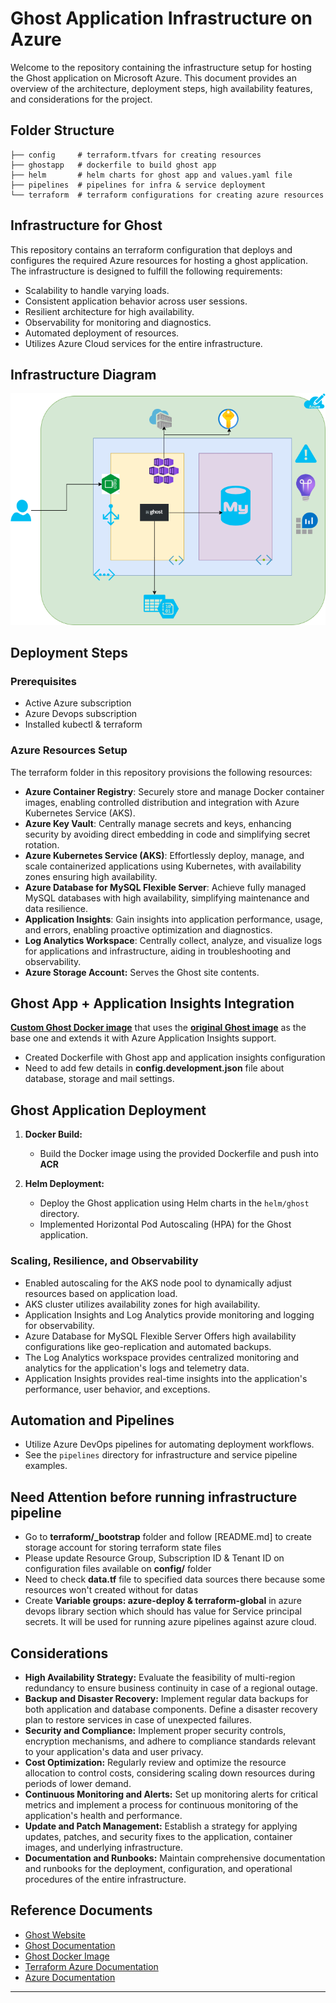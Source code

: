 # Ghost Application Infrastructure on Azure

Welcome to the repository containing the infrastructure setup for hosting the Ghost application on Microsoft Azure. This document provides an overview of the architecture, deployment steps, high availability features, and considerations for the project.

## Folder Structure

```
├── config     # terraform.tfvars for creating resources
├── ghostapp   # dockerfile to build ghost app
├── helm       # helm charts for ghost app and values.yaml file
├── pipelines  # pipelines for infra & service deployment
└── terraform  # terraform configurations for creating azure resources
```

## Infrastructure for Ghost

This repository contains an terraform configuration that deploys and configures the required Azure resources for hosting a ghost application. The infrastructure is designed to fulfill the following requirements:

- Scalability to handle varying loads.
- Consistent application behavior across user sessions.
- Resilient architecture for high availability.
- Observability for monitoring and diagnostics.
- Automated deployment of resources.
- Utilizes Azure Cloud services for the entire infrastructure.

## Infrastructure Diagram

![Architecture](images/infrastructure.png)

## Deployment Steps

### Prerequisites

- Active Azure subscription
- Azure Devops subscription
- Installed kubectl & terraform

### Azure Resources Setup

The terraform folder in this repository provisions the following resources:

- **Azure Container Registry**: Securely store and manage Docker container images, enabling controlled distribution and integration with Azure Kubernetes Service (AKS).
- **Azure Key Vault**: Centrally manage secrets and keys, enhancing security by avoiding direct embedding in code and simplifying secret rotation.
- **Azure Kubernetes Service (AKS)**: Effortlessly deploy, manage, and scale containerized applications using Kubernetes, with availability zones ensuring high availability.
- **Azure Database for MySQL Flexible Server**: Achieve fully managed MySQL databases with high availability, simplifying maintenance and data resilience.
- **Application Insights**: Gain insights into application performance, usage, and errors, enabling proactive optimization and diagnostics.
- **Log Analytics Workspace**: Centrally collect, analyze, and visualize logs for applications and infrastructure, aiding in troubleshooting and observability.
- **Azure Storage Account:** Serves the Ghost site contents.

## Ghost App + Application Insights Integration

[**Custom Ghost Docker image**](https://learn.microsoft.com/en-us/azure/container-registry/) that uses the [**original Ghost image**](https://hub.docker.com/_/ghost) as the base one and extends it with Azure Application Insights support.

- Created Dockerfile with Ghost app and application insights configuration
- Need to add few details in **config.development.json** file about database, storage and mail settings.

## Ghost Application Deployment

1. **Docker Build:**

   - Build the Docker image using the provided Dockerfile and push into **ACR**

2. **Helm Deployment:**
   - Deploy the Ghost application using Helm charts in the `helm/ghost` directory.
   - Implemented Horizontal Pod Autoscaling (HPA) for the Ghost application.

### Scaling, Resilience, and Observability

- Enabled autoscaling for the AKS node pool to dynamically adjust resources based on application load.
- AKS cluster utilizes availability zones for high availability.
- Application Insights and Log Analytics provide monitoring and logging for observability.
- Azure Database for MySQL Flexible Server Offers high availability configurations like geo-replication and automated backups.
- The Log Analytics workspace provides centralized monitoring and analytics for the application's logs and telemetry data.
- Application Insights provides real-time insights into the application's performance, user behavior, and exceptions.

## Automation and Pipelines

- Utilize Azure DevOps pipelines for automating deployment workflows.
- See the `pipelines` directory for infrastructure and service pipeline examples.

## Need Attention before running infrastructure pipeline

- Go to **terraform/\_bootstrap** folder and follow [README.md] to create storage account for storing terraform state files
- Please update Resource Group, Subscription ID & Tenant ID on configuration files available on **config/** folder
- Need to check **data.tf** file to specified data sources there because some resources won't created without for datas
- Create **Variable groups: azure-deploy & terraform-global** in azure devops library section which should has value for Service principal secrets. It will be used for running azure pipelines against azure cloud.

## Considerations

- **High Availability Strategy:** Evaluate the feasibility of multi-region redundancy to ensure business continuity in case of a regional outage.
- **Backup and Disaster Recovery:** Implement regular data backups for both application and database components. Define a disaster recovery plan to restore services in case of unexpected failures.
- **Security and Compliance:** Implement proper security controls, encryption mechanisms, and adhere to compliance standards relevant to your application's data and user privacy.
- **Cost Optimization:** Regularly review and optimize the resource allocation to control costs, considering scaling down resources during periods of lower demand.
- **Continuous Monitoring and Alerts:** Set up monitoring alerts for critical metrics and implement a process for continuous monitoring of the application's health and performance.
- **Update and Patch Management:** Establish a strategy for applying updates, patches, and security fixes to the application, container images, and underlying infrastructure.
- **Documentation and Runbooks:** Maintain comprehensive documentation and runbooks for the deployment, configuration, and operational procedures of the entire infrastructure.

## Reference Documents

- [Ghost Website](https://ghost.org/)
- [Ghost Documentation](https://ghost.org/docs/)
- [Ghost Docker Image](https://hub.docker.com/_/ghost)
- [Terraform Azure Documentation](https://registry.terraform.io/providers/hashicorp/azurerm/latest/docs)
- [Azure Documentation](https://learn.microsoft.com/en-us/docs/)

---
